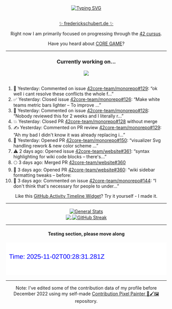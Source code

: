 <div align="center">
	<a href="https://git.io/typing-svg"><img src="https://readme-typing-svg.demolab.com?font=Fira+Code&size=30&pause=1000&color=70A5FD&background=1A1B27&center=true&vCenter=true&repeat=false&random=false&width=550&lines=%F0%9F%91%8B+Hello+World!+I'm+Freddy!+%F0%9F%96%96" alt="Typing SVG" /></a>
</div>
<br>
<div align="center">
	<p></p><a href="https://frederickschubert.de">✨ frederickschubert.de ✨</a></p>
	<p>Right now I am primarily focused on progressing through the <a href="https://github.com/FreddyMSchubert/42_cursus">42 cursus</a>.</p>
	<p>Have you heard about <a href="https://coregame.de/">CORE GAME</a>?</p>
</div>

<hr>

<div align="center">

### Currently working on...

<!-- [![current_repo](https://github-readme-stats.vercel.app/api/pin/?username=FreddyMSchubert&repo=Crafty_Concoctions&theme=tokyonight)](https://github.com/FreddyMSchubert/Crafty_Concoctions) -->

<div align="center">
	<a href="https://github.com/42core-team/monorepo" target="_blank">
		<img align="center" src="https://github-readme-stats.vercel.app/api/pin/?username=42core-team&repo=monorepo&theme=tokyonight" />
	</a>
</div>

<br>

<div align="left">
<ol>
<!-- ACTIVITY:START -->
<li>💬 Yesterday: Commented on issue <a href="https://github.com/42core-team/monorepo/pull/129#issuecomment-3389266445">42core-team/monorepo#129</a>: “ok well i cant resolve these conflicts the whole f…”</li>
<li>✅ Yesterday: Closed issue <a href="https://github.com/42core-team/monorepo/issues/126">42core-team/monorepo#126</a>: “Make white teams metric bars lighter – To improve …”</li>
<li>💬 Yesterday: Commented on issue <a href="https://github.com/42core-team/monorepo/pull/128#issuecomment-3389243926">42core-team/monorepo#128</a>: “Nobody reviewed this for 2 weeks and I literally r…”</li>
<li>💥 Yesterday: Closed PR <a href="https://github.com/42core-team/monorepo/pull/128">42core-team/monorepo#128</a> without merge</li>
<li>✍️ Yesterday: Commented on PR review <a href="https://github.com/42core-team/monorepo/pull/129#discussion_r2419143619">42core-team/monorepo#129</a>: “Ah my bad I didn't know it was already replacing i…”</li>
<li>🚀 Yesterday: Opened PR <a href="https://github.com/42core-team/monorepo/pull/150">42core-team/monorepo#150</a>: “visualizer Svg handling rework & new color scheme …”</li>
<li>⚠️ 2 days ago: Opened issue <a href="https://github.com/42core-team/website/issues/361">42core-team/website#361</a>: “syntax highlighting for wiki code blocks – there's…”</li>
<li>🌕 3 days ago: Merged PR <a href="https://github.com/42core-team/website/pull/360">42core-team/website#360</a></li>
<li>🚀 3 days ago: Opened PR <a href="https://github.com/42core-team/website/pull/360">42core-team/website#360</a>: “wiki sidebar formatting tweaks – before:  <img wid…”</li>
<li>💬 3 days ago: Commented on issue <a href="https://github.com/42core-team/monorepo/issues/144#issuecomment-3381649745">42core-team/monorepo#144</a>: “I don't think that's necessary for people to under…”</li>
<!-- ACTIVITY:END -->
</ol>
</div>

Like this [GitHub Activity Timeline Widget](https://github.com/FreddyMSchubert/github-activity-timeline)? Try it yourself - I made it.

<hr>

<div align="center">
	<a href="https://github.com/anuraghazra/github-readme-stats" target="_blank">
		<img height=200 align="center" src="https://github-readme-stats.vercel.app/api?username=FreddyMSchubert&show_icons=true&theme=tokyonight&card_width=650" alt="General Stats" />
	</a>
</div>

<div align="center">
	<a href="https://github.com/anuraghazra/github-readme-stats" target="_blank">
		<img height=200 align="center" src="https://github-readme-stats.vercel.app/api/top-langs/?username=FreddyMSchubert&layout=donut&theme=tokyonight&card_width=320">
	</a>
	<a href="https://github.com/DenverCoder1/github-readme-streak-stats" target="_blank">
		<img height=200 align="center" src="https://streak-stats.demolab.com?user=FreddyMSchubert&theme=tokyonight&date_format=j%20M%5B%20Y%5D&card_width=320&card_height=200&hide_total_contributions=true" alt="GitHub Streak" />
	</a>
</div>

<hr>

#### Testing section, please move along

![GitHub Defenders SVG](https://github.com/FreddyMSchubert/FreddyMSchubert/blob/github_defenders_output/output.svg)

<hr>

Note: I've edited some of the contribution data of my profile before December 2022 using my self-made [Contribution Pixel Painter 🎨🖌️🖼️](https://github.com/FreddyMSchubert/contribution-pixel-painter) repository.
